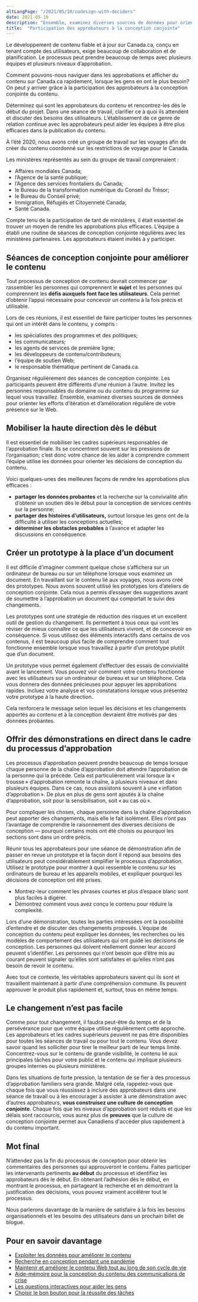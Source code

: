 ```yaml
---
altLangPage: "/2021/05/10/codesign-with-deciders"
date: 2021-05-10
description: "Ensemble, examinez diverses sources de données pour orienter les efforts d’itération et d’amélioration régulière de votre présence sur le Web."
title:  "Participation des approbateurs à la conception conjointe"
---
```


Le développement de contenu fiable et à jour sur Canada.ca, conçu en tenant compte des utilisateurs, exige beaucoup de collaboration et de planification. Le processus peut prendre beaucoup de temps avec plusieurs équipes et plusieurs niveaux d’approbation.

Comment pouvons-nous naviguer dans les approbations et afficher du contenu sur Canada.ca rapidement, lorsque les gens en ont le plus besoin? On peut y arriver grâce à la participation des approbateurs à la conception conjointe du contenu.

Déterminez qui sont les approbateurs du contenu et rencontrez-les dès le début du projet. Dans une séance de travail, clarifier ce à quoi ils attendent et discuter des besoins des utilisateurs. L’établissement de ce genre de relation continue avec les approbateurs peut aider les équipes à être plus efficaces dans la publication du contenu.

À l’été 2020, nous avons créé un groupe de travail sur les voyages afin de créer du contenu coordonné sur les restrictions de voyage pour le Canada.

Les ministères représentés au sein du groupe de travail comprenaient :

- Affaires mondiales Canada;
- l’Agence de la santé publique;
- l’Agence des services frontaliers du Canada;
- le Bureau de la transformation numérique du Conseil du Trésor;
- le Bureau du Conseil privé;
- Immigration, Réfugiés et Citoyenneté Canada;
- Santé Canada.

Compte tenu de la participation de tant de ministères, il était essentiel de trouver un moyen de rendre les approbations plus efficaces. L’équipe a établi une routine de séances de conception conjointe régulières avec les ministères partenaires. Les approbateurs étaient invités à y participer.

## Séances de conception conjointe pour améliorer le contenu

Tout processus de conception de contenu devrait commencer par rassembler les personnes qui comprennent le **sujet** et les personnes qui comprennent les **défis auxquels font face les utilisateurs**. Cela permet d’obtenir l’appui nécessaire pour concevoir un contenu à la fois précis et utilisable.

Lors de ces réunions, il est essentiel de faire participer toutes les personnes qui ont un intérêt dans le contenu, y compris :

- les spécialistes des programmes et des politiques;
- les communicateurs;
- les agents de services de première ligne;
- les développeurs de contenu/contributeurs;
- l’équipe de soutien Web;
- le responsable thématique pertinent de Canada.ca.

Organisez régulièrement des séances de conception conjointe. Les participants peuvent être différents d’une réunion à l’autre. Invitez les personnes responsables du domaine ou du contenu du programme sur lequel vous travaillez. Ensemble, examinez diverses sources de données pour orienter les efforts d’itération et d’amélioration régulière de votre présence sur le Web.

## Mobiliser la haute direction dès le début

Il est essentiel de mobiliser les cadres supérieurs responsables de l’approbation finale. Ils se concentrent souvent sur les pressions de l’organisation; c’est donc votre chance de les aider à comprendre comment l’équipe utilise les données pour orienter les décisions de conception du contenu.

Voici quelques-unes des meilleures façons de rendre les approbations plus efficaces :

- **partager les données probantes** et la recherche sur la convivialité afin d’obtenir un soutien dès le début pour la conception de services centrés sur la personne;
- **partager des histoires d’utilisateurs,** surtout lorsque les gens ont de la difficulté à utiliser les conceptions actuelles;
- **déterminer les obstacles probables** à l’avance et adapter les discussions en conséquence.

##  Créer un prototype à la place d’un document

Il est difficile d’imaginer comment quelque chose s’affichera sur un ordinateur de bureau ou sur un téléphone lorsque vous examinez un document. En travaillant sur le contenu lié aux voyages, nous avons créé des prototypes. Nous avons souvent utilisé les prototypes lors d’ateliers de conception conjointe. Cela nous a permis d’essayer des suggestions avant de soumettre à l’approbation un document qui comportait le suivi des changements.

Les prototypes sont une stratégie de réduction des risques et un excellent outil de gestion du changement. Ils permettent à tous ceux qui vont les réviser de mieux connaître ce que les utilisateurs vivront, et de concevoir en conséquence. Si vous utilisez des éléments interactifs dans certains de vos contenus, il est beaucoup plus facile de comprendre comment tout fonctionne ensemble lorsque vous travaillez à partir d’un prototype plutôt que d’un document.

Un prototype vous permet également d’effectuer des essais de convivialité avant le lancement. Vous pouvez voir comment votre contenu fonctionne avec les utilisateurs sur un ordinateur de bureau et sur un téléphone. Cela vous donnera des données précieuses pour appuyer les approbations rapides. Incluez votre analyse et vos constatations lorsque vous présentez votre prototype à la haute direction.

Cela renforcera le message selon lequel les décisions et les changements apportés au contenu et à la conception devraient être motivés par des données probantes.

## **Offrir des démonstrations en direct dans le cadre du processus d’approbation**

Les processus d’approbation peuvent prendre beaucoup de temps lorsque chaque personne de la chaîne d’approbation doit attendre l’approbation de la personne qui la précède. Cela est particulièrement vrai lorsque la « trousse » d’approbation remonte la chaîne, à plusieurs niveaux et dans plusieurs équipes. Dans ce cas, nous assistons souvent à une « inflation d’approbation ». De plus en plus de gens sont ajoutés à la chaîne d’approbation, soit pour la sensibilisation, soit « au cas où ».

Pour compliquer les choses, chaque personne dans la chaîne d’approbation peut apporter des changements, mais elle le fait isolément. Elles n’ont pas l’avantage de comprendre le raisonnement des diverses décisions de conception — pourquoi certains mots ont été choisis ou pourquoi les sections sont dans un ordre précis.

Réunir tous les approbateurs pour une séance de démonstration afin de passer en revue un prototype et la façon dont il répond aux besoins des utilisateurs peut considérablement simplifier le processus d’approbation. Utilisez le prototype pour montrer à quoi ressemble le contenu sur les ordinateurs de bureau et les appareils mobiles, et expliquer pourquoi les décisions de conception ont été prises.

- Montrez-leur comment les phrases courtes et plus d’espace blanc sont plus faciles à digérer.
- Démontrez comment vous avez conçu le contenu pour réduire la complexité.

Lors d’une démonstration, toutes les parties intéressées ont la possibilité d’entendre et de discuter des changements proposés. L’équipe de conception du contenu peut expliquer les données, les recherches ou les modèles de comportement des utilisateurs qui ont guidé les décisions de conception. Les personnes qui doivent réellement donner leur accord peuvent s’identifier. Les personnes qui n’ont besoin que d’être mis au courant peuvent signaler qu’elles sont satisfaites et qu’elles n’ont pas besoin de revoir le contenu.

Avec tout ce contexte, les véritables approbateurs savent qui ils sont et travaillent maintenant à partir d’une compréhension commune. Ils peuvent approuver le produit plus rapidement et, surtout, tous en même temps.

## Le changement n’est pas facile

Comme pour tout changement, il faudra peut-être du temps et de la persévérance pour que votre équipe utilise régulièrement cette approche. Les approbateurs et les cadres supérieurs peuvent ne pas être disponibles pour toutes les séances de travail ou pour tout le contenu. Vous devez savoir quand les solliciter pour tirer le meilleur parti de leur temps limité. Concentrez-vous sur le contenu de grande visibilité, le contenu lié aux principales tâches pour votre public et le contenu qui implique plusieurs groupes internes ou plusieurs ministères.

Dans les situations de forte pression, la tentation de se fier à des processus d’approbation familiers sera grande. Malgré cela, rappelez-vous que chaque fois que vous réussissez à inclure des approbateurs dans une séance de travail ou à les encourager à assister à une démonstration avec d’autres approbateurs, **vous construisez une culture de conception conjointe**. Chaque fois que les niveaux d’approbation sont réduits et que les délais sont raccourcis, vous aurez plus de **preuves** que la culture de conception conjointe permet aux Canadiens d'accéder plus rapidement à du contenu important.

## Mot final

N’attendez pas la fin du processus de conception pour obtenir les commentaires des personnes qui approuveront le contenu. Faites participer les intervenants pertinents **au début** du processus et identifiez les approbateurs dès le début. En obtenant l’adhésion dès le début, en montrant le processus, en partageant la recherche et en démontrant la justification des décisions, vous pouvez vraiment accélérer tout le processus.

Nous parlerons davantage de la manière de satisfaire à la fois les besoins organisationnels et les besoins des utilisateurs dans un prochain billet de blogue.

## Pour en savoir davantage

- [Exploiter les données pour améliorer le contenu](https://blogue.canada.ca/2021/02/04/les-donnees-a-laction/)
- [Recherche en conception pendant une pandémie](https://blogue.canada.ca/2020/07/30/concevoir-recherche-pendant-pandemie/)
- [Maintenir et améliorer le contenu Web tout au long de son cycle de vie](https://blogue.canada.ca/2021/03/25/maintenir-le-contenu-web/)
- [Aide-mémoire pour la conception du contenu des communications de crise](https://conception.canada.ca/crise/contenu.html)
- [Les questions interactives pour aider les gens](https://blogue.canada.ca/2021/04/08/utilisation-de-questions-interactives/)
- [Choisir le bon bouton pour la réussite des tâches](https://blogue.canada.ca/2020/12/17/choisir-des-boutons/)